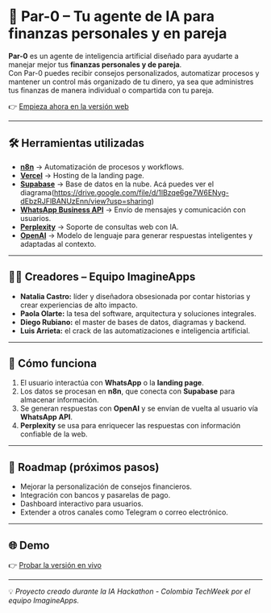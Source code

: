 # 🤖 Par-0 – Tu agente de IA para finanzas personales y en pareja

**Par-0** es un agente de inteligencia artificial diseñado para ayudarte a manejar mejor tus **finanzas personales y de pareja**.  
Con Par-0 puedes recibir consejos personalizados, automatizar procesos y mantener un control más organizado de tu dinero, ya sea que administres tus finanzas de manera individual o compartida con tu pareja.  

👉 [Empieza ahora en la versión web](s)

---

## 🛠️ Herramientas utilizadas

- [**n8n**](https://n8n.io/) → Automatización de procesos y workflows.  
- [**Vercel**](https://vercel.com/) → Hosting de la landing page.  
- [**Supabase**](https://supabase.com/) → Base de datos en la nube. Acá puedes ver el diagrama(https://drive.google.com/file/d/1lBzqe6ge7W6ENyg-dEbzRJFlBANUzEnn/view?usp=sharing)
- [**WhatsApp Business API**](https://developers.facebook.com/docs/whatsapp) → Envío de mensajes y comunicación con usuarios.  
- [**Perplexity**](https://www.perplexity.ai/) → Soporte de consultas web con IA.  
- [**OpenAI**](https://openai.com/) → Modelo de lenguaje para generar respuestas inteligentes y adaptadas al contexto.  

---

## 👩‍💻 Creadores – Equipo ImagineApps

- **Natalia Castro:** líder y diseñadora obsesionada por contar historias y crear experiencias de alto impacto.
- **Paola Olarte:** la tesa del software, arquitectura y soluciones integrales.
- **Diego Rubiano:** el master de bases de datos, diagramas y backend.
- **Luis Arrieta:** el crack de las automatizaciones e inteligencia artificial.

---

## 🚀 Cómo funciona

1. El usuario interactúa con **WhatsApp** o la **landing page**.  
2. Los datos se procesan en **n8n**, que conecta con **Supabase** para almacenar información.  
3. Se generan respuestas con **OpenAI** y se envían de vuelta al usuario vía **WhatsApp API**.  
4. **Perplexity** se usa para enriquecer las respuestas con información confiable de la web.  

---

## 📌 Roadmap (próximos pasos)

- Mejorar la personalización de consejos financieros.  
- Integración con bancos y pasarelas de pago.  
- Dashboard interactivo para usuarios.  
- Extender a otros canales como Telegram o correo electrónico.  

---

## 🌐 Demo

👉 [Probar la versión en vivo](https://parcero.vercel.app/)  

---

💡 *Proyecto creado durante la IA Hackathon - Colombia TechWeek por el equipo ImagineApps.*  
